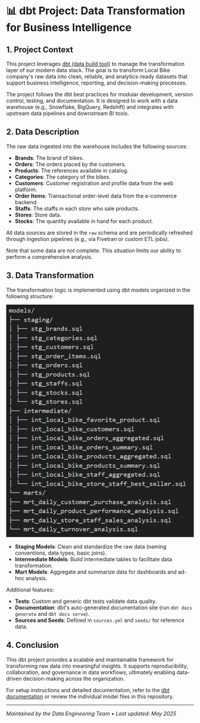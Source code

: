 # 📊 dbt Project: Data Transformation for Business Intelligence

## 1. Project Context

This project leverages [dbt (data build tool)](https://www.getdbt.com/) to manage the transformation layer of our modern data stack. The goal is to transform Local Bike company's raw data into clean, reliable, and analytics-ready datasets that support business intelligence, reporting, and decision-making processes.

The project follows the dbt best practices for modular development, version control, testing, and documentation. It is designed to work with a data warehouse (e.g., Snowflake, BigQuery, Redshift) and integrates with upstream data pipelines and downstream BI tools.

## 2. Data Description

The raw data ingested into the warehouse includes the following sources:

- **Brands**: The brand of bikes.
- **Orders**: The orders placed by the customers.
- **Products**: The references available in catalog.
- **Categories**: The category of the bikes.
- **Customers**: Customer registration and profile data from the web platform.
- **Order Items**: Transactional order-level data from the e-commerce backend.
- **Staffs**: The staffs in each store who sale products.
- **Stores**: Store data.
- **Stocks**: The quantity available in hand for each product.


All data sources are stored in the `raw` schema and are periodically refreshed through ingestion pipelines (e.g., via Fivetran or custom ETL jobs).

Note that some data are not complete. This situation limits our ability to perform a comprehensive analysis.

## 3. Data Transformation

The transformation logic is implemented using dbt models organized in the following structure:

![Data transformation structure](structure.png)


- **Staging Models**: Clean and standardize the raw data (naming conventions, data types, basic joins).
- **Intermediate Models**: Build intermediate tables to facilitate data transformation.
- **Mart Models**: Aggregate and summarize data for dashboards and ad-hoc analysis.

Additional features:
- **Tests**: Custom and generic dbt tests validate data quality.
- **Documentation**: dbt's auto-generated documentation site (run `dbt docs generate` and `dbt docs serve`).
- **Sources and Seeds**: Defined in `sources.yml` and `seeds/` for reference data.

## 4. Conclusion

This dbt project provides a scalable and maintainable framework for transforming raw data into meaningful insights. It supports reproducibility, collaboration, and governance in data workflows, ultimately enabling data-driven decision-making across the organization.

For setup instructions and detailed documentation, refer to the [dbt documentation](https://docs.getdbt.com/) or review the individual model files in this repository.

---
*Maintained by the Data Engineering Team • Last updated: May 2025*
